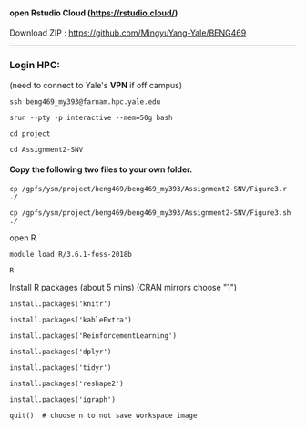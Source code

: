 
#### open Rstudio Cloud (https://rstudio.cloud/)
Download ZIP : https://github.com/MingyuYang-Yale/BENG469



---
### Login HPC:
(need to connect to Yale's **VPN** if off campus)

```
ssh beng469_my393@farnam.hpc.yale.edu
```
```
srun --pty -p interactive --mem=50g bash
```
```
cd project
```
```
cd Assignment2-SNV
```
#### Copy the following two files to your own folder.
```
cp /gpfs/ysm/project/beng469/beng469_my393/Assignment2-SNV/Figure3.r ./
```
```
cp /gpfs/ysm/project/beng469/beng469_my393/Assignment2-SNV/Figure3.sh ./
```
open R
```
module load R/3.6.1-foss-2018b
```
```
R
```
Install R packages (about 5 mins)
(CRAN mirrors choose "1")
```
install.packages('knitr')
```
```
install.packages('kableExtra')
```
```
install.packages('ReinforcementLearning')
```
```
install.packages('dplyr')
```
```
install.packages('tidyr')
```
```
install.packages('reshape2')
```
```
install.packages('igraph')
```

```
quit()  # choose n to not save workspace image
```
